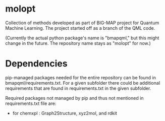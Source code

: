 # molopt

Collection of methods developed as part of BIG-MAP project for Quantum Machine Learning. The project started off as a branch of the QML code.

(Currently the actual python package's name is "bmapqml," but this might change in the future. The repository name stays as "molopt" for now.)


# Dependencies

pip-managed packages needed for the entire repository can be found in bmapqml/requirements.txt. For a given subfolder there could be additional requirements that are found in requirements.txt in the given subfolder.

Required packages not managed by pip and thus not mentioned in requirements.txt file are:
- for chemxpl : Graph2Structure, xyz2mol, and rdkit

